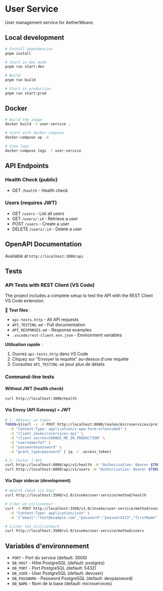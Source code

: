 # User Service

User management service for AetherWeave.

## Local development

```bash
# Install dependencies
pnpm install

# Start in dev mode
pnpm run start:dev

# Build
pnpm run build

# Start in production
pnpm run start:prod
```

## Docker

```bash
# Build the image
docker build -t user-service .

# Start with docker-compose
docker-compose up -d

# View logs
docker-compose logs -f user-service
```

## API Endpoints

### Health Check (public)
- GET `/health` - Health check

### Users (requires JWT)
- GET `/users` - List all users
- GET `/users/:id` - Retrieve a user
- POST `/users` - Create a user
- DELETE `/users/:id` - Delete a user

## OpenAPI Documentation

Available at `http://localhost:3000/api`

## Tests

### API Tests with REST Client (VS Code)

The project includes a complete setup to test the API with the REST Client VS Code extension.

📁 **Test files** :
- `api-tests.http` - All API requests
- `API_TESTING.md` - Full documentation
- `API_RESPONSES.md` - Response examples
- `.vscode/rest-client.env.json` - Environment variables

**Utilisation rapide** :
1. Ouvrez `api-tests.http` dans VS Code
2. Cliquez sur "Envoyer la requête" au-dessus d'une requête
3. Consultez `API_TESTING.md` pour plus de détails

### Command-line tests

#### Without JWT (health check)
```bash
curl http://localhost:3000/health
```

#### Via Envoy (API Gateway) + JWT
```bash
# 1. Obtenir un token
TOKEN=$(curl -s -X POST http://localhost:8080/realms/microservices/protocol/openid-connect/token \
  -H "Content-Type: application/x-www-form-urlencoded" \
  -d "client_id=microservices-api" \
  -d "client_secret=CHANGE_ME_IN_PRODUCTION" \
  -d "username=fof" \
  -d "password=password" \
  -d "grant_type=password" | jq -r .access_token)

# 2. Tester l'API
curl http://localhost:8000/api/v1/health -H "Authorization: Bearer $TOKEN"
curl http://localhost:8000/api/v1/users -H "Authorization: Bearer $TOKEN"
```

#### Via Dapr sidecar (development)
```bash
# Health check via Dapr
curl http://localhost:3500/v1.0/invoke/user-service/method/health

# Créer un utilisateur
curl -X POST http://localhost:3500/v1.0/invoke/user-service/method/users \
  -H "Content-Type: application/json" \
  -d '{"email":"test@example.com","password":"password123","firstName":"Test","lastName":"User"}'

# Lister les utilisateurs
curl http://localhost:3500/v1.0/invoke/user-service/method/users
```

## Variables d'environnement

- `PORT` - Port du service (default: 3000)
- `DB_HOST` - Hôte PostgreSQL (default: postgres)
- `DB_PORT` - Port PostgreSQL (default: 5432)
- `DB_USER` - User PostgreSQL (default: devuser)
- `DB_PASSWORD` - Password PostgreSQL (default: devpassword)
- `DB_NAME` - Nom de la base (default: microservices)